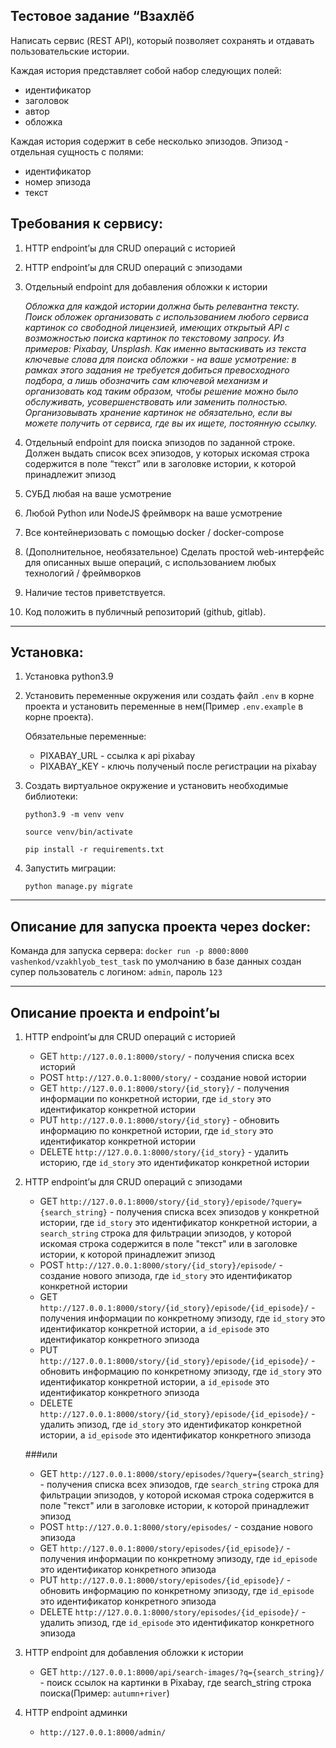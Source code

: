 ## Тестовое задание “Взахлёб
Написать сервис (REST API), который позволяет сохранять и отдавать пользовательские истории. 

Каждая история представляет собой набор следующих полей: 
 - идентификатор 
 - заголовок 
 - автор 
 - обложка

Каждая история содержит в себе несколько эпизодов. Эпизод - отдельная сущность с полями:
 - идентификатор
 - номер эпизода
 - текст

## Требования к сервису:
1. HTTP endpoint’ы для CRUD операций с историей
2. HTTP endpoint’ы для CRUD операций с эпизодами
3. Отдельный endpoint для добавления обложки к истории

    *Обложка для каждой истории должна быть релевантна тексту. Поиск обложек организовать с использованием любого сервиса картинок со свободной лицензией, имеющих открытый API с возможностью поиска картинок по текстовому запросу. Из примеров: Pixabay, Unsplash. Как именно вытаскивать из текста ключевые слова для поиска обложки - на ваше усмотрение: в рамках этого задания не требуется добиться превосходного подбора, а лишь обозначить сам ключевой механизм и организовать код таким образом, чтобы решение можно было обслуживать, усовершенствовать или заменить полностью. Организовывать хранение картинок не обязательно, если вы можете получить от сервиса, где вы их ищете, постоянную ссылку.*
4. Отдельный endpoint для поиска эпизодов по заданной строке. Должен выдать список всех эпизодов, у которых искомая строка содержится в поле “текст” или в заголовке истории, к которой принадлежит эпизод
5. СУБД любая на ваше усмотрение
6. Любой Python или NodeJS фреймворк на ваше усмотрение
7. Все контейнеризовать с помощью docker / docker-compose
8. (Дополнительное, необязательное) Сделать простой web-интерфейс для описанных выше операций, с использованием любых технологий /  фреймворков
9. Наличие тестов приветствуется.
10. Код положить в публичный репозиторий (github, gitlab).

***

## **Установка:**
1) Установка python3.9
2) Установить переменные окружения или создать файл `.env` в корне проекта и установить переменные в нем(Пример `.env.example` в корне проекта). 
   
    Обязательные переменные:
    - PIXABAY_URL - ссылка к api pixabay
    - PIXABAY_KEY - ключь полученый после регистрации на pixabay
3) Создать виртуальное окружение и установить необходимые библиотеки:
   
    `python3.9 -m venv venv`
   
    `source venv/bin/activate`
   
    `pip install -r requirements.txt`
4) Запустить миграции:
   
    `python manage.py migrate`

***

## **Описание для запуска проекта через docker:**
Команда для запуска сервера:
`docker run -p 8000:8000 vashenkod/vzakhlyob_test_task`
по умолчанию в базе данных создан супер пользователь с логином: `admin`, пароль `123`
***

## **Описание проекта и endpoint’ы**
1) HTTP endpoint’ы для CRUD операций с историей
    - GET `http://127.0.0.1:8000/story/` - получения списка всех историй
    - POST `http://127.0.0.1:8000/story/` - создание новой истории
    - GET `http://127.0.0.1:8000/story/{id_story}/` - получения информации по конкретной истории, где `id_story` это идентификатор конкретной истории
    - PUT `http://127.0.0.1:8000/story/{id_story}` - обновить информацию по конкретной истории, где `id_story` это идентификатор конкретной истории
    - DELETE `http://127.0.0.1:8000/story/{id_story}` - удалить историю, где `id_story` это идентификатор конкретной истории
2) HTTP endpoint’ы для CRUD операций с эпизодами
    - GET `http://127.0.0.1:8000/story/{id_story}/episode/?query={search_string}` - получения списка всех эпизодов у конкретной истории, где `id_story` это идентификатор конкретной истории, а `search_string` строка для фильтрации эпизодов, у которой искомая строка содержится в поле "текст" или в заголовке истории, к которой принадлежит эпизод
    - POST `http://127.0.0.1:8000/story/{id_story}/episode/` - создание нового эпизода, где `id_story` это идентификатор конкретной истории
    - GET `http://127.0.0.1:8000/story/{id_story}/episode/{id_episode}/` - получения информации по конкретному эпизоду, где `id_story` это идентификатор конкретной истории, а `id_episode` это идентификатор конкретного эпизода
    - PUT `http://127.0.0.1:8000/story/{id_story}/episode/{id_episode}/` - обновить информацию по конкретному эпизоду, где `id_story` это идентификатор конкретной истории, а `id_episode` это идентификатор конкретного эпизода
    - DELETE `http://127.0.0.1:8000/story/{id_story}/episode/{id_episode}/` - удалить эпизод, где `id_story` это идентификатор конкретной истории, а `id_episode` это идентификатор конкретного эпизода

   ###или

    - GET `http://127.0.0.1:8000/story/episodes/?query={search_string}` - получения списка всех эпизодов, где `search_string` строка для фильтрации эпизодов, у которой искомая строка содержится в поле "текст" или в заголовке истории, к которой принадлежит эпизод
    - POST `http://127.0.0.1:8000/story/episodes/` - создание нового эпизода
    - GET `http://127.0.0.1:8000/story/episodes/{id_episode}/` - получения информации по конкретному эпизоду, где `id_episode` это идентификатор конкретного эпизода
    - PUT `http://127.0.0.1:8000/story/episodes/{id_episode}/` - обновить информацию по конкретному эпизоду, где `id_episode` это идентификатор конкретного эпизода
    - DELETE `http://127.0.0.1:8000/story/episodes/{id_episode}/` - удалить эпизод, где `id_episode` это идентификатор конкретного эпизода

3) HTTP endpoint для добавления обложки к истории
    - GET `http://127.0.0.1:8000/api/search-images/?q={search_string}/` - поиск ссылок на картинки в Pixabay, где search_string строка поиска(Пример: `autumn+river`)

4) HTTP endpoint админки
    - `http://127.0.0.1:8000/admin/`
